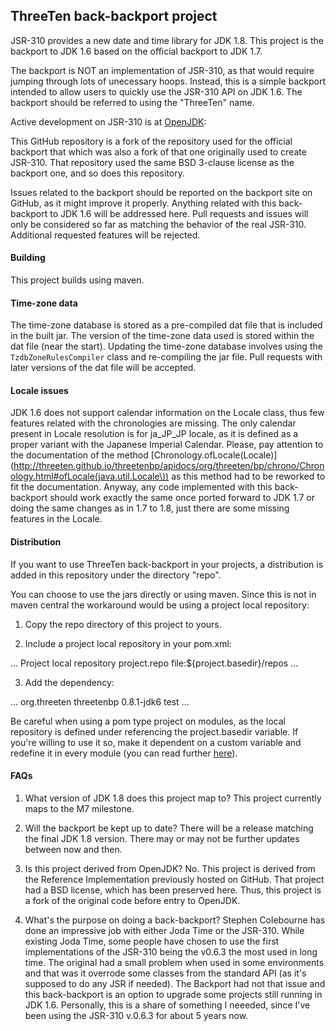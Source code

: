 ## ThreeTen back-backport project
JSR-310 provides a new date and time library for JDK 1.8.
This project is the backport to JDK 1.6 based on the official backport to JDK 1.7.

The backport is NOT an implementation of JSR-310, as that would require
jumping through lots of unecessary hoops.
Instead, this is a simple backport intended to allow users to quickly
use the JSR-310 API on JDK 1.6.
The backport should be referred to using the "ThreeTen" name.

Active development on JSR-310 is at [OpenJDK](http://openjdk.java.net/projects/threeten/):

This GitHub repository is a fork of the repository used for the official backport that which was also a fork of that one originally used to create JSR-310.
That repository used the same BSD 3-clause license as the backport one, and so does this repository.

Issues related to the backport should be reported on the backport site on GitHub, as it might improve it properly. Anything related with this back-backport to JDK 1.6 will be addressed here.
Pull requests and issues will only be considered so far as matching the behavior
of the real JSR-310. Additional requested features will be rejected.

#### Building
This project builds using maven.

#### Time-zone data
The time-zone database is stored as a pre-compiled dat file that is included in the built jar.
The version of the time-zone data used is stored within the dat file (near the start).
Updating the time-zone database involves using the `TzdbZoneRulesCompiler` class
and re-compiling the jar file.
Pull requests with later versions of the dat file will be accepted.

#### Locale issues
JDK 1.6 does not support calendar information on the Locale class, thus few features related with the chronologies are missing. The only calendar present in Locale resolution is for ja_JP_JP locale, as it is defined as a proper variant with the Japanese Imperial Calendar.
Please, pay attention to the documentation of the method [Chronology.ofLocale(Locale)](http://threeten.github.io/threetenbp/apidocs/org/threeten/bp/chrono/Chronology.html#ofLocale(java.util.Locale\)) as this method had to be reworked to fit the documentation.
Anyway, any code implemented with this back-backport should work exactly the same once ported forward to JDK 1.7 or doing the same changes as in 1.7 to 1.8, just there are some missing features in the Locale.

#### Distribution
If you want to use ThreeTen back-backport in your projects, a distribution is added in this repository under the directory "repo".

You can choose to use the jars directly or using maven. Since this is not in maven central the workaround would be using a project local repository:
1. Copy the repo directory of this project to yours.

2. Include a project local repository in your pom.xml:
  <repositories>
    ...
    <repository>
      <name>Project local repository</name>
      <id>project.repo</id>
      <url>file:${project.basedir}/repos</url>
    </repository>
    ...
  </repositories>

3. Add the dependency:
  <dependencies>
    ...
    <dependency>
      <groupId>org.threeten</groupId>
      <artifactId>threetenbp</artifactId>
      <version>0.8.1-jdk6</version>
      <scope>test</scope>
    </dependency>
    ...
  </dependencies>

Be careful when using a pom type project on modules, as the local repository is defined under referencing the project.basedir variable. If you're willing to use it so, make it dependent on a custom variable and redefine it in every module (you can read further [here](stackoverflow.com/questions/1012402/maven2-property-that-indicates-the-parent-directory/)).

#### FAQs

1. What version of JDK 1.8 does this project map to?
This project currently maps to the M7 milestone.

2. Will the backport be kept up to date?
There will be a release matching the final JDK 1.8 version.
There may or may not be further updates between now and then.

3. Is this project derived from OpenJDK?
No. This project is derived from the Reference Implementation previously hosted on GitHub.
That project had a BSD license, which has been preserved here.
Thus, this project is a fork of the original code before entry to OpenJDK.

4. What's the purpose on doing a back-backport?
Stephen Colebourne has done an impressive job with either Joda Time or the JSR-310. While existing Joda Time, some people have chosen to use the first implementations of the JSR-310 being the v0.6.3 the most used in long time. The original had a small problem when used in some environments and that was it overrode some classes from the standard API (as it's supposed to do any JSR if needed). The Backport had not that issue and this back-backport is an option to upgrade some projects still running in JDK 1.6.
Personally, this is a share of something I neeeded, since I've been using the JSR-310 v.0.6.3 for about 5 years now.
